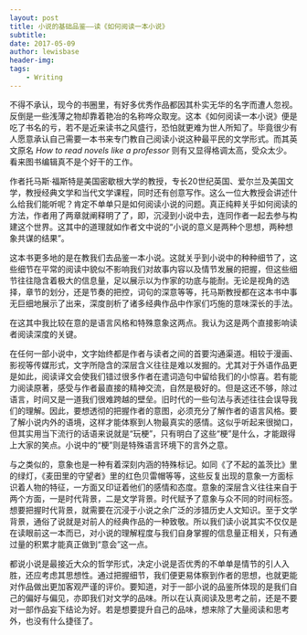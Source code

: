 ```yaml
---
layout: post
title: 小说的基础品鉴——读《如何阅读一本小说》
subtitle:
date: 2017-05-09
author: lewisbase
header-img:
tags: 
    - Writing
---
```


不得不承认，现今的书圈里，有好多优秀作品都因其朴实无华的名字而遭人忽视。反倒是一些浅薄之物却靠着艳冶的名称哗众取宠。这本《如何阅读一本小说》便是吃了书名的亏，若不是近来读书之风盛行，恐怕就更难为世人所知了。毕竟很少有人愿意承认自己需要一本书来专门教自己阅读小说这种最平民的文学形式。而其英文原名 _How to read novels like a professor_ 则有又显得格调太高，受众太少。看来图书编辑真不是个好干的工作。

作者托马斯·福斯特是美国密歇根大学的教授，专长20世纪英国、爱尔兰及美国文学，教授经典文学和当代文学课程，同时还有创意写作。这么一位大教授会讲述什么给我们能听呢？肯定不单单只是如何阅读小说的问题。真正纯粹关乎如何阅读的方法，作者用了两章就阐释明了了，即，沉浸到小说中去，连同作者一起去参与构建这个世界。这其中的道理就如作者文中说的“小说的意义是两种个思想，两种想象共谋的结果”。

这本书更多地的是在教我们去品鉴一本小说。这就关乎到小说中的种种细节了，这些细节在平常的阅读中貌似不影响我们对故事内容以及情节发展的把握，但这些细节往往隐含着极大的信息量，足以展示以为作家的功底与能耐。无论是视角的选择，章节的划分，还是节奏的把控，词句的深意等等，托马斯教授都在这本书中事无巨细地展示了出来，深度剖析了诸多经典作品中作家们巧施的意味深长的手法。

在这其中我比较在意的是语言风格和特殊意象这两点。我认为这是两个直接影响读者阅读深度的关键。

在任何一部小说中，文字始终都是作者与读者之间的首要沟通渠道。相较于漫画、影视等传媒形式，文字所隐含的深层含义往往是难以发掘的。尤其对于外语作品更是如此，阅读译文会使我们错过很多作者在遣词造句中留给我们的小惊喜。若有能力阅读原著，感受与作者最直接的精神交流，自然是极好的。但是这还不够，除过语言，时间又是一道我们很难跨越的壁垒。旧时代的一些句法与表述往往会误导我们的理解。因此，要想透彻的把握作者的意图，必须充分了解作者的语言风格。要了解小说内外的语境，这样才能体察到人物最真实的感情。这似乎听起来很拗口，但其实用当下流行的话语来说就是“玩梗”，只有明白了这些“梗”是什么，才能跟得上大家的笑点。小说中的“梗”则是特殊语言环境下的言外之意。

与之类似的，意象也是一种有着深刻内涵的特殊标记。如同《了不起的盖茨比》里的绿灯，《麦田里的守望者》里的红色贝雷帽等等，这些反复出现的意象一方面标识着人物的特征，一方面又印证着他们的感情和态度。意象的深层含义往往来自于两个方面，一是时代背景，二是文学背景。时代赋予了意象与众不同的时间标签。想要把握时代背景，就需要在沉浸于小说之余广泛的涉猎历史人文知识。至于文学背景，通俗了说就是对前人的经典作品的一种致敬。所以我们读小说其实不仅仅是在读眼前这一本而已，对小说的理解程度与我们自身掌握的信息量正相关，只有通过量的积累才能真正做到“意会”这一点。

都说小说是最接近大众的哲学形式，决定小说是否优秀的不单单是情节的引人入胜，还应考虑其思想性。通过把握细节，我们便更易体察到作者的思想，也就更能对作品做出更加客观严谨的评价。要知道，对于一部小说的品鉴所体现的是我们自己的偏好与偏见，亦即我们对文学的品味。所以在认真阅读及思考之前，还是不要对一部作品妄下结论为好。若是想要提升自己的品味，想来除了大量阅读和思考外，也没有什么捷径了。